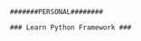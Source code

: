                        #######PERSONAL########
                        
                        ### Learn Python Framework ###